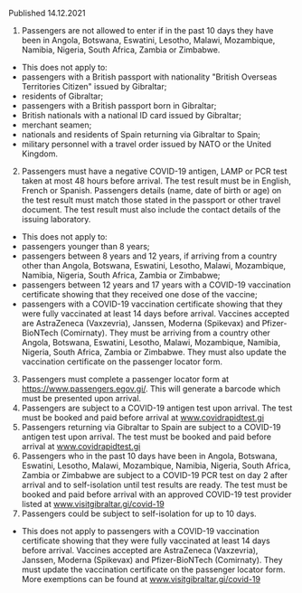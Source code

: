 Published 14.12.2021
1. Passengers are not allowed to enter if in the past 10 days they have been in Angola, Botswana, Eswatini, Lesotho, Malawi, Mozambique, Namibia, Nigeria, South Africa, Zambia or Zimbabwe.
- This does not apply to:
- passengers with a British passport with nationality "British Overseas Territories Citizen" issued by Gibraltar;
- residents of Gibraltar;
- passengers with a British passport born in Gibraltar;
- British nationals with a national ID card issued by Gibraltar;
- merchant seamen;
- nationals and residents of Spain returning via Gibraltar to Spain;
- military personnel with a travel order issued by NATO or the United Kingdom.
2. Passengers must have a negative COVID-19 antigen, LAMP or PCR test taken at most 48 hours before arrival. The test result must be in English, French or Spanish. Passengers details (name, date of birth or age) on the test result must match those stated in the passport or other travel document. The test result must also include the contact details of the issuing laboratory.
- This does not apply to:
- passengers younger than 8 years;
- passengers between 8 years and 12 years, if arriving from a country other than Angola, Botswana, Eswatini, Lesotho, Malawi, Mozambique, Namibia, Nigeria, South Africa, Zambia or Zimbabwe;
- passengers between 12 years and 17 years with a COVID-19 vaccination certificate showing that they received one dose of the vaccine;
- passengers with a COVID-19 vaccination certificate showing that they were fully vaccinated at least 14 days before arrival. Vaccines accepted are AstraZeneca (Vaxzevria), Janssen, Moderna (Spikevax) and Pfizer-BioNTech (Comirnaty). They must be arriving from a country other Angola, Botswana, Eswatini, Lesotho, Malawi, Mozambique, Namibia, Nigeria, South Africa, Zambia or Zimbabwe. They must also update the vaccination certificate on the passenger locator form.
3. Passengers must complete a passenger locator form at <a href="https://www.passengers.egov.gi/">https://www.passengers.egov.gi/</a>. This will generate a barcode which must be presented upon arrival.
4. Passengers are subject to a COVID-19 antigen test upon arrival. The test must be booked and paid before arrival at <a href="http://www.covidrapidtest.gi">www.covidrapidtest.gi</a>
5. Passengers returning via Gibraltar to Spain are subject to a COVID-19 antigen test upon arrival. The test must be booked and paid before arrival at <a href="http://www.covidrapidtest.gi">www.covidrapidtest.gi</a>
6. Passengers who in the past 10 days have been in Angola, Botswana, Eswatini, Lesotho, Malawi, Mozambique, Namibia, Nigeria, South Africa, Zambia or Zimbabwe are subject to a COVID-19 PCR test on day 2 after arrival and to self-isolation until test results are ready. The test must be booked and paid before arrival with an approved COVID-19 test provider listed at <a href="http://www.visitgibraltar.gi/covid-19">www.visitgibraltar.gi/covid-19</a>
7. Passengers could be subject to self-isolation for up to 10 days.
- This does not apply to passengers with a COVID-19 vaccination certificate showing that they were fully vaccinated at least 14 days before arrival. Vaccines accepted are AstraZeneca (Vaxzevria), Janssen, Moderna (Spikevax) and Pfizer-BioNTech (Comirnaty). They must update the vaccination certificate on the passenger locator form.
More exemptions can be found at <a href="http://www.visitgibraltar.gi/covid-19">www.visitgibraltar.gi/covid-19</a>